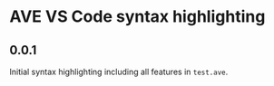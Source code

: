 # AVE VS Code syntax highlighting

## 0.0.1

Initial syntax highlighting including all features in `test.ave`.


